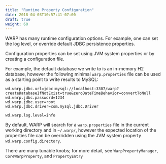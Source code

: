 ```yaml
---
title: "Runtime Property Configuration"
date: 2018-04-03T10:57:41-07:00
draft: true
weight: 60
---
```


WARP has many runtime configuration options. For example, one can set the log level, or override default JDBC persistence
properties.

Configuration properties can be set using JVM system properties or by creating a configuration file.

For example, the default database we write to is an in-memory H2 database, however the following minimal `warp.properties`
file can be used as a starting point to write results to MySQL:

```
wd.warp.jdbc.url=jdbc:mysql://localhost:3307/warp?createDatabaseIfNotExist=true&zeroDateTimeBehavior=convertToNull
wd.warp.jdbc.password=1234
wd.warp.jdbc.user=root
wd.warp.jdbc.driver=com.mysql.jdbc.Driver

wd.warp.log.level=info
```

By default, WARP will search for a `warp.properties` file in the current working directory and in `~/.warp/`, however the
expected location of the properties file can be overridden using the JVM system property `wd.warp.config.directory`.

There are many tunable knobs; for more detail, see `WarpPropertyManager`, `CoreWarpProperty`, and `PropertyEntry`



